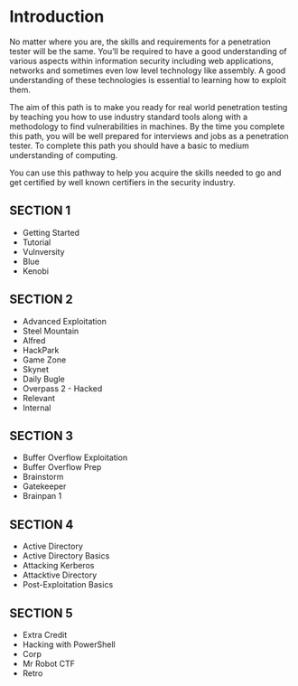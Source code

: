 # Introduction
No matter where you are, the skills and requirements for a penetration tester will be the same. You’ll be required to have a good understanding of various aspects within information security including web applications, networks and sometimes even low level technology like assembly. A good understanding of these technologies is essential to learning how to exploit them.

The aim of this path is to make you ready for real world penetration testing by teaching you how to use industry standard tools along with a methodology to find vulnerabilities in machines. By the time you complete this path, you will be well prepared for interviews and jobs as a penetration tester. To complete this path you should have a basic to medium understanding of computing.

You can use this pathway to help you acquire the skills needed to go and get certified by well known certifiers in the security industry.

## SECTION 1
 * Getting Started
 * Tutorial
 * Vulnversity
 * Blue
 * Kenobi

## SECTION 2
* Advanced Exploitation
* Steel Mountain
* Alfred
* HackPark
* Game Zone
* Skynet
* Daily Bugle
* Overpass 2 - Hacked
* Relevant
* Internal

## SECTION 3
 * Buffer Overflow Exploitation
 * Buffer Overflow Prep
 * Brainstorm
 * Gatekeeper
 * Brainpan 1

## SECTION 4
 * Active Directory
 * Active Directory Basics
 * Attacking Kerberos
 * Attacktive Directory
 * Post-Exploitation Basics

## SECTION 5
 * Extra Credit
 * Hacking with PowerShell
 * Corp
 * Mr Robot CTF
 * Retro
